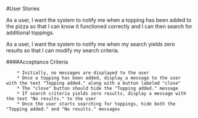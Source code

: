 #User Stories

As a user, I want the system to notify me when a topping has been added to the pizza so that I can know it functioned correctly and I can then search for additional toppings.

As a user, I want the system to notify me when my search yields zero results so that I can modify my search criteria.

####Acceptance Criteria

	    * Initially, no messages are displayed to the user
    	* Once a topping has been added, display a message to the user with the text "Topping added." along with a button labeled "close"
    	* The "close" button should hide the "Topping added." message
    	* If search criteria yields zero results, display a message with the text "No results." to the user
    	* Once the user starts searching for toppings, hide both the "Topping added." and "No results." messages
